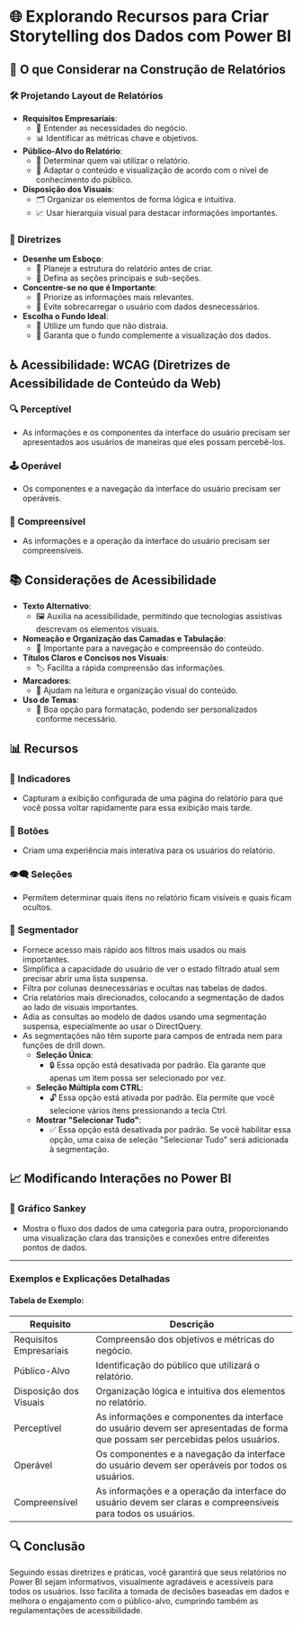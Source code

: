 # 🌐 Explorando Recursos para Criar Storytelling dos Dados com Power BI

## 🎨 O que Considerar na Construção de Relatórios

### 🛠️ Projetando Layout de Relatórios
- **Requisitos Empresariais**: 
  - 📌 Entender as necessidades do negócio.
  - 📊 Identificar as métricas chave e objetivos.
- **Público-Alvo do Relatório**:
  - 👥 Determinar quem vai utilizar o relatório.
  - 🧩 Adaptar o conteúdo e visualização de acordo com o nível de conhecimento do público.
- **Disposição dos Visuais**:
  - 🗂️ Organizar os elementos de forma lógica e intuitiva.
  - 📈 Usar hierarquia visual para destacar informações importantes.

### 📑 Diretrizes
- **Desenhe um Esboço**:
  - 📝 Planeje a estrutura do relatório antes de criar.
  - 📂 Defina as seções principais e sub-seções.
- **Concentre-se no que é Importante**:
  - 🎯 Priorize as informações mais relevantes.
  - 🚫 Evite sobrecarregar o usuário com dados desnecessários.
- **Escolha o Fundo Ideal**:
  - 🎨 Utilize um fundo que não distraia.
  - 📐 Garanta que o fundo complemente a visualização dos dados.

## ♿ Acessibilidade: WCAG (Diretrizes de Acessibilidade de Conteúdo da Web)

### 🔍 Perceptível
- As informações e os componentes da interface do usuário precisam ser apresentados aos usuários de maneiras que eles possam percebê-los.

### 🕹️ Operável
- Os componentes e a navegação da interface do usuário precisam ser operáveis.

### 🧠 Compreensível
- As informações e a operação da interface do usuário precisam ser compreensíveis.

## 📚 Considerações de Acessibilidade
- **Texto Alternativo**:
  - 🖼️ Auxilia na acessibilidade, permitindo que tecnologias assistivas descrevam os elementos visuais.
- **Nomeação e Organização das Camadas e Tabulação**:
  - 📑 Importante para a navegação e compreensão do conteúdo.
- **Títulos Claros e Concisos nos Visuais**:
  - 🏷️ Facilita a rápida compreensão das informações.
- **Marcadores**:
  - 📍 Ajudam na leitura e organização visual do conteúdo.
- **Uso de Temas**:
  - 🎨 Boa opção para formatação, podendo ser personalizados conforme necessário.

## 📊 Recursos

### 🚩 Indicadores
- Capturam a exibição configurada de uma página do relatório para que você possa voltar rapidamente para essa exibição mais tarde.

### 🔘 Botões
- Criam uma experiência mais interativa para os usuários do relatório.

### 👁️‍🗨️ Seleções
- Permitem determinar quais itens no relatório ficam visíveis e quais ficam ocultos.

### 🔄 Segmentador
- Fornece acesso mais rápido aos filtros mais usados ou mais importantes.
- Simplifica a capacidade do usuário de ver o estado filtrado atual sem precisar abrir uma lista suspensa.
- Filtra por colunas desnecessárias e ocultas nas tabelas de dados.
- Cria relatórios mais direcionados, colocando a segmentação de dados ao lado de visuais importantes.
- Adia as consultas ao modelo de dados usando uma segmentação suspensa, especialmente ao usar o DirectQuery.
- As segmentações não têm suporte para campos de entrada nem para funções de drill down.
  - **Seleção Única**: 
    - 🔒 Essa opção está desativada por padrão. Ela garante que apenas um item possa ser selecionado por vez.
  - **Seleção Múltipla com CTRL**: 
    - 🔓 Essa opção está ativada por padrão. Ela permite que você selecione vários itens pressionando a tecla Ctrl.
  - **Mostrar "Selecionar Tudo"**:
    - ✅ Essa opção está desativada por padrão. Se você habilitar essa opção, uma caixa de seleção "Selecionar Tudo" será adicionada à segmentação.

## 📈 Modificando Interações no Power BI

### 🌊 Gráfico Sankey
- Mostra o fluxo dos dados de uma categoria para outra, proporcionando uma visualização clara das transições e conexões entre diferentes pontos de dados.

---

### Exemplos e Explicações Detalhadas

#### Tabela de Exemplo:

| Requisito       | Descrição                                                                 |
|-----------------|--------------------------------------------------------------------------|
| Requisitos Empresariais | Compreensão dos objetivos e métricas do negócio.                        |
| Público-Alvo         | Identificação do público que utilizará o relatório.                        |
| Disposição dos Visuais | Organização lógica e intuitiva dos elementos no relatório.            |
| Perceptível       | As informações e componentes da interface do usuário devem ser apresentadas de forma que possam ser percebidas pelos usuários.                  |
| Operável          | Os componentes e a navegação da interface do usuário devem ser operáveis por todos os usuários.                                                 |
| Compreensível     | As informações e a operação da interface do usuário devem ser claras e compreensíveis para todos os usuários.                                    |

## 🔍 Conclusão

Seguindo essas diretrizes e práticas, você garantirá que seus relatórios no Power BI sejam informativos, visualmente agradáveis e acessíveis para todos os usuários. Isso facilita a tomada de decisões baseadas em dados e melhora o engajamento com o público-alvo, cumprindo também as regulamentações de acessibilidade.
